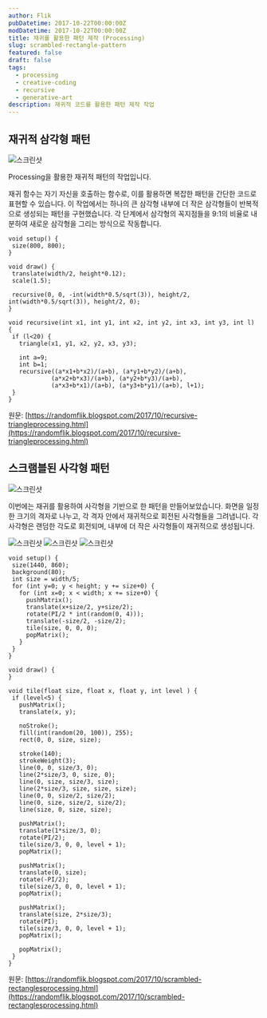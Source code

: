 ```yaml
---
author: Flik
pubDatetime: 2017-10-22T00:00:00Z
modDatetime: 2017-10-22T00:00:00Z
title: 재귀를 활용한 패턴 제작 (Processing)
slug: scrambled-rectangle-pattern
featured: false
draft: false
tags:
  - processing
  - creative-coding
  - recursive
  - generative-art
description: 재귀적 코드를 활용한 패턴 제작 작업
---
```


## 재귀적 삼각형 패턴

![스크린샷](2025-06-05-01-37-20.png)

Processing을 활용한 재귀적 패턴의 작업입니다.

재귀 함수는 자기 자신을 호출하는 함수로, 이를 활용하면 복잡한 패턴을 간단한 코드로 표현할 수 있습니다. 이 작업에서는 하나의 큰 삼각형 내부에 더 작은 삼각형들이 반복적으로 생성되는 패턴을 구현했습니다. 각 단계에서 삼각형의 꼭지점들을 9:1의 비율로 내분하여 새로운 삼각형을 그리는 방식으로 작동합니다.

```processing
void setup() {
 size(800, 800);
}

void draw() {
 translate(width/2, height*0.12);
 scale(1.5);

 recursive(0, 0, -int(width*0.5/sqrt(3)), height/2, int(width*0.5/sqrt(3)), height/2, 0);
}

void recursive(int x1, int y1, int x2, int y2, int x3, int y3, int l) {
 if (l<20) {
   triangle(x1, y1, x2, y2, x3, y3);

   int a=9;
   int b=1;
   recursive((a*x1+b*x2)/(a+b), (a*y1+b*y2)/(a+b),
            (a*x2+b*x3)/(a+b), (a*y2+b*y3)/(a+b),
            (a*x3+b*x1)/(a+b), (a*y3+b*y1)/(a+b), l+1);
 }
}
```

원문: [https://randomflik.blogspot.com/2017/10/recursive-triangleprocessing.html](https://randomflik.blogspot.com/2017/10/recursive-triangleprocessing.html)

## 스크램블된 사각형 패턴

![스크린샷](2025-06-05-01-40-38.png)

이번에는 재귀를 활용하여 사각형을 기반으로 한 패턴을 만들어보았습니다. 화면을 일정한 크기의 격자로 나누고, 각 격자 안에서 재귀적으로 회전된 사각형들을 그려냅니다. 각 사각형은 랜덤한 각도로 회전되며, 내부에 더 작은 사각형들이 재귀적으로 생성됩니다.

![스크린샷](2025-06-05-01-40-48.png)
![스크린샷](2025-06-05-01-40-56.png)
![스크린샷](2025-06-05-01-41-03.png)

```processing
void setup() {
 size(1440, 860);
 background(80);
 int size = width/5;
 for (int y=0; y < height; y += size+0) {
   for (int x=0; x < width; x += size+0) {
     pushMatrix();
     translate(x+size/2, y+size/2);
     rotate(PI/2 * int(random(0, 4)));
     translate(-size/2, -size/2);
     tile(size, 0, 0, 0);
     popMatrix();
   }
 }
}

void draw() {
}

void tile(float size, float x, float y, int level ) {
 if (level<5) {
   pushMatrix();
   translate(x, y);

   noStroke();
   fill(int(random(20, 100)), 255);
   rect(0, 0, size, size);

   stroke(140);
   strokeWeight(3);
   line(0, 0, size/3, 0);
   line(2*size/3, 0, size, 0);
   line(0, size, size/3, size);
   line(2*size/3, size, size, size);
   line(0, 0, size/2, size/2);
   line(0, size, size/2, size/2);
   line(size, 0, size, size);

   pushMatrix();
   translate(1*size/3, 0);
   rotate(PI/2);
   tile(size/3, 0, 0, level + 1);
   popMatrix();

   pushMatrix();
   translate(0, size);
   rotate(-PI/2);
   tile(size/3, 0, 0, level + 1);
   popMatrix();

   pushMatrix();
   translate(size, 2*size/3);
   rotate(PI);
   tile(size/3, 0, 0, level + 1);
   popMatrix();

   popMatrix();
 }
}
```

원문: [https://randomflik.blogspot.com/2017/10/scrambled-rectanglesprocessing.html](https://randomflik.blogspot.com/2017/10/scrambled-rectanglesprocessing.html)
